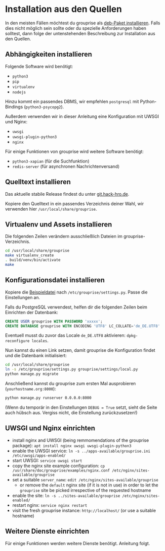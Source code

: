 # Installation aus den Quellen

In den meisten Fällen möchtest du grouprise als [deb-Paket installieren](deployment/deb.md).
Falls dies nicht möglich sein sollte oder du spezielle Anforderungen haben solltest, dann folge der untenstehenden Beschreibung zur Installation aus den Quellen.


## Abhängigkeiten installieren

Folgende Software wird benötigt:

* `python3`
* `pip`
* `virtualenv`
* `nodejs`

Hinzu kommt ein passendes DBMS, wir empfehlen `postgresql` mit Python-Bindings (`python3-psycopg2`).

Außerdem verwenden wir in dieser Anleitung eine Konfiguration mit UWSGI und Nginx:

* `uwsgi`
* `uwsgi-plugin-python3`
* `nginx`

Für einige Funktionen von grouprise wird weitere Software benötigt:

* `python3-xapian` (für die Suchfunktion)
* `redis-server` (für asynchronen Nachrichtenversand)


## Quelltext installieren

Das aktuelle stabile Release findest du unter [git.hack-hro.de](https://git.hack-hro.de/stadtgestalten/stadtgestalten/tags).

Kopiere den Quelltext in ein passendes Verzeichnis deiner Wahl, wir verwenden hier `/usr/local/share/grouprise`.


## Virtualenv und Assets installieren

Die folgenden Zeilen verändern ausschließlich Dateien im grouprise-Verzeichnis.

```bash
cd /usr/local/share/grouprise
make virtualenv_create
. build/venv/bin/activate
make
```


## Konfigurationsdatei installieren

Kopiere die [Beispieldatei](https://git.hack-hro.de/stadtgestalten/stadtgestalten/tree/master/grouprise/settings.py.production) nach `/etc/grouprise/settings.py`. Passe die Einstellungen an.

Falls du PostgreSQL verwendest, helfen dir die folgenden Zeilen beim Einrichten der Datenbank:

```sql
CREATE USER grouprise WITH PASSWORD 'xxxxx';
CREATE DATABASE grouprise WITH ENCODING 'UTF8' LC_COLLATE='de_DE.UTF8' LC_CTYPE='de_DE.UTF8' TEMPLATE=template0 OWNER grouprise;
```

Eventuell musst du zuvor das Locale `de_DE.UTF8` aktivieren: `dpkg-reconfigure locales`.

Nun kannst du einen Link setzen, damit grouprise die Konfiguration findet und die Datenbank initialisiert:

```bash
cd /usr/local/share/grouprise
ln -s /etc/grouprise/settings.py grouprise/settings/local.py
python manage.py migrate
```

Anschließend kannst du grouprise zum ersten Mal ausprobieren (`yourhostname.org:8000`):

```bash
python manage.py runserver 0.0.0.0:8000
```

(Wenn du temporär in den Einstellungen `DEBUG = True` setzt, sieht die Seite auch hübsch aus. Vergiss nicht, die Einstellung zurückzusetzen!)


## UWSGI und Nginx einrichten

* install nginx and UWSGI (being remmomendations of the grouprise package): `apt install nginx uwsgi uwsgi-plugin-python3`
* enable the UWSGI service: `ln -s ../apps-available/grouprise.ini /etc/uwsgi/apps-enabled/`
* start UWSGI: `service uwsgi start`
* copy the nginx site example configuration: `cp /usr/share/doc/grouprise/examples/nginx.conf /etc/nginx/sites-available/grouprise`
* set a suitable `server_name`: `edit /etc/nginx/sites-available/grouprise`
    * or remove the `default` nginx site (if it is not in use) in order to let the `grouprise` site be picked irrespective of the requested hostname
* enable the site: `ln -s ../sites-available/grouprise /etc/nginx/sites-enabled/`
* restart nginx: `service nginx restart`
* visit the fresh grouprise instance: `http://localhost/` (or use a suitable hostname)


## Weitere Dienste einrichten

Für einige Funktionen werden weitere Dienste benötigt. Anleitung folgt.
